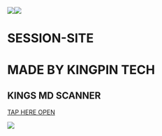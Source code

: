 <a><img src='https://i.imgur.com/LyHic3i.gif'/></a><a><img src='https://i.imgur.com/LyHic3i.gif'/></a>
# SESSION-SITE

# MADE BY KINGPIN TECH

## KINGS MD SCANNER

[TAP HERE OPEN](https://kingpintech.onrender.com)

<a><img src='https://telegra.ph/file/d6f2db280e4ec4d743cb0.jpg'/></a>

